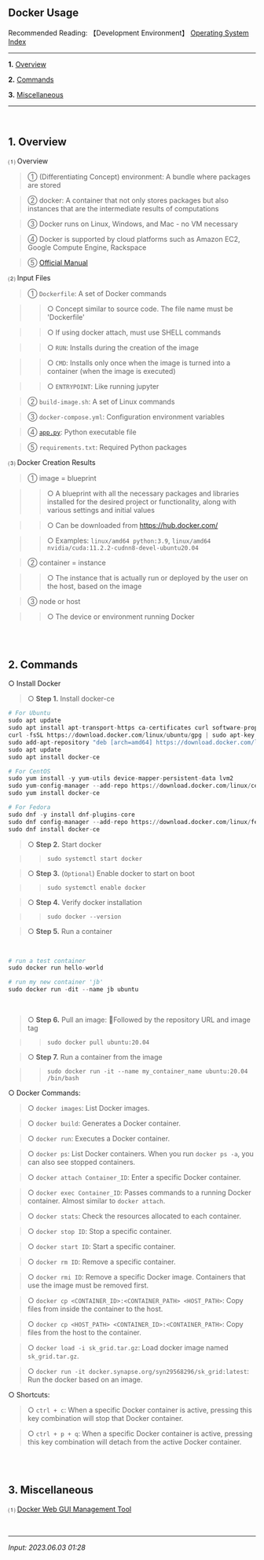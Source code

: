 ## Docker Usage

Recommended Reading: 【Development Environment】 [Operating System Index](https://jb243.github.io/pages/1771)

---

**1.** [Overview](#1-overview)

**2.** [Commands](#2-commands)

**3.** [Miscellaneous](#3-miscellaneous)

---

<br>

## **1\. Overview**

 ⑴ Overview

> ① (Differentiating Concept) environment: A bundle where packages are stored

> ② docker: A container that not only stores packages but also instances that are the intermediate results of computations

> ③ Docker runs on Linux, Windows, and Mac - no VM necessary

> ④ Docker is supported by cloud platforms such as Amazon EC2, Google Compute Engine, Rackspace

> ⑤ [Official Manual](https://docs.docker.com/)

⑵ Input Files

> ① `Dockerfile`: A set of Docker commands

>> ○ Concept similar to source code. The file name must be 'Dockerfile'

>> ○ If using docker attach, must use SHELL commands

>> ○ `RUN`: Installs during the creation of the image

>> ○ `CMD`: Installs only once when the image is turned into a container (when the image is executed)

>> ○ `ENTRYPOINT`: Like running jupyter

> ② `build-image.sh`: A set of Linux commands

> ③ `docker-compose.yml`: Configuration environment variables

> ④ [`app.py`](https://nate9389.tistory.com/2347): Python executable file

> ⑤ `requirements.txt`: Required Python packages

⑶ Docker Creation Results

> ① image = blueprint

>> ○ A blueprint with all the necessary packages and libraries installed for the desired project or functionality, along with various settings and initial values

>> ○ Can be downloaded from <https://hub.docker.com/>

>> ○ Examples: `linux/amd64 python:3.9`, `linux/amd64 nvidia/cuda:11.2.2-cudnn8-devel-ubuntu20.04`

> ② container = instance

>> ○ The instance that is actually run or deployed by the user on the host, based on the image

> ③ node or host

>> ○ The device or environment running Docker

<br>

<br>

## **2\. Commands**

○ Install Docker

> ○ **Step 1.** Install docker-ce

```python
# For Ubuntu
sudo apt update
sudo apt install apt-transport-https ca-certificates curl software-properties-common
curl -fsSL https://download.docker.com/linux/ubuntu/gpg | sudo apt-key add -
sudo add-apt-repository "deb [arch=amd64] https://download.docker.com/linux/ubuntu $(lsb_release -cs) stable"
sudo apt update
sudo apt install docker-ce

# For CentOS
sudo yum install -y yum-utils device-mapper-persistent-data lvm2
sudo yum-config-manager --add-repo https://download.docker.com/linux/centos/docker-ce.repo
sudo yum install docker-ce

# For Fedora
sudo dnf -y install dnf-plugins-core
sudo dnf config-manager --add-repo https://download.docker.com/linux/fedora/docker-ce.repo
sudo dnf install docker-ce 
```

> ○ **Step 2.** Start docker

>> `sudo systemctl start docker`

> ○ **Step 3.** (`Optional`) Enable docker to start on boot

>> `sudo systemctl enable docker`

> ○ **Step 4.** Verify docker installation

>> `sudo docker --version`

> ○ **Step 5.** Run a container

<br>

```python
# run a test container
sudo docker run hello-world

# run my new container 'jb'
sudo docker run -dit --name jb ubuntu
```

<br>

> ○ **Step 6.** Pull an image: Followed by the repository URL and image tag

>> `sudo docker pull ubuntu:20.04`

> ○ **Step 7.** Run a container from the image

>> `sudo docker run -it --name my_container_name ubuntu:20.04 /bin/bash`

○ Docker Commands:

> ○ `docker images`: List Docker images.

> ○ `docker build`: Generates a Docker container.

> ○ `docker run`: Executes a Docker container.

> ○ `docker ps`: List Docker containers. When you run `docker ps -a`, you can also see stopped containers.

> ○ `docker attach Container_ID`: Enter a specific Docker container.

> ○ `docker exec Container_ID`: Passes commands to a running Docker container. Almost similar to `docker attach`.

> ○ `docker stats`: Check the resources allocated to each container.

> ○ `docker stop ID`: Stop a specific container.

> ○ `docker start ID`: Start a specific container.

> ○ `docker rm ID`: Remove a specific container.

> ○ `docker rmi ID`: Remove a specific Docker image. Containers that use the image must be removed first.

> ○ `docker cp <CONTAINER_ID>:<CONTAINER_PATH> <HOST_PATH>`: Copy files from inside the container to the host.

> ○ `docker cp <HOST_PATH> <CONTAINER_ID>:<CONTAINER_PATH>`: Copy files from the host to the container.

> ○ `docker load -i sk_grid.tar.gz`: Load docker image named `sk_grid.tar.gz`.

> ○ `docker run -it docker.synapse.org/syn29568296/sk_grid:latest`: Run the docker based on an image. 

○ Shortcuts:

> ○ `ctrl + c`: When a specific Docker container is active, pressing this key combination will stop that Docker container.

> ○ `ctrl + p + q`: When a specific Docker container is active, pressing this key combination will detach from the active Docker container.

<br>

<br>

## **3\. Miscellaneous**

 ⑴ [Docker Web GUI Management Tool](https://it-svr.com/docker-web-gui-portainer/)

<br>

---

_Input: 2023.06.03 01:28_
